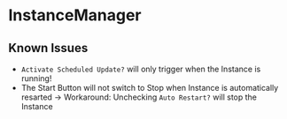 # InstanceManager

## Known Issues

- `Activate Scheduled Update?` will only trigger when the Instance is running!
- The Start Button will not switch to Stop when Instance is automatically resarted -> Workaround: Unchecking `Auto Restart?` will stop the Instance
